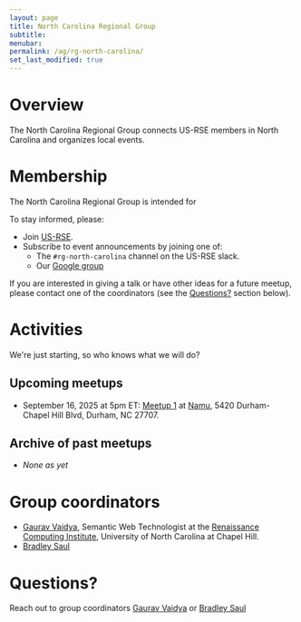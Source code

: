 ```yaml
---
layout: page
title: North Carolina Regional Group
subtitle:
menubar:
permalink: /ag/rg-north-carolina/
set_last_modified: true
---
```


# Overview

The North Carolina Regional Group connects US-RSE members in North Carolina and organizes local events.

# Membership

The North Carolina Regional Group is intended for 

To stay informed, please:

* Join [US-RSE](https://us-rse.org/join/).
* Subscribe to event announcements by joining one of:
  * The `#rg-north-carolina` channel on the US-RSE slack.
  * Our [Google group](https://groups.google.com/a/us-rse.org/g/rg-north-carolina/about)

If you are interested in giving a talk or have other ideas for a future meetup, please contact one of the coordinators (see the [Questions?](#questions) section below).

# Activities

We're just starting, so who knows what we will do?

## Upcoming meetups

- September 16, 2025 at 5pm ET: <a href="{{site.baseurl}}/events/2025/2025-09-rg-nc-meetup-1/">Meetup 1</a> at <a href="https://www.yelp.com/biz/namu-durham">Namu</a>, 5420 Durham-Chapel Hill Blvd, Durham, NC 27707.

## Archive of past meetups

- _None as yet_

# Group coordinators

- [Gaurav Vaidya](https://www.ggvaidya.com/), Semantic Web Technologist at the [Renaissance Computing Institute](https://renci.org/), University of North Carolina at Chapel Hill.
- [Bradley Saul](https://www.functionalstatistics.com/)

# Questions?

Reach out to group coordinators
[Gaurav Vaidya](mailto:gaurav@ggvaidya.com) or
[Bradley Saul](https://www.functionalstatistics.com/)
